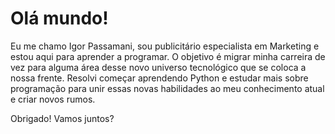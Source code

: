 # Olá mundo!
Eu me chamo Igor Passamani, sou publicitário especialista em Marketing e estou aqui para aprender a programar. O objetivo é migrar minha carreira de vez para alguma área desse novo universo tecnológico que se coloca a nossa frente. Resolvi começar aprendendo Python e estudar mais sobre programação para unir essas novas habilidades ao meu conhecimento atual e criar novos rumos.

Obrigado! Vamos juntos?
